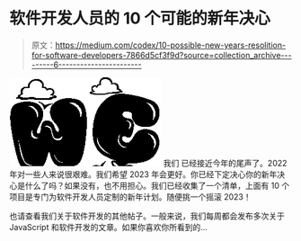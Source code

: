 # 软件开发人员的 10 个可能的新年决心

> 原文：<https://medium.com/codex/10-possible-new-years-resolition-for-software-developers-7866d5cf3f9d?source=collection_archive---------6----------------------->

![We](img/235bf0b698481cfb0cec0a4c061b9279.png) 我们 已经接近今年的尾声了。2022 年对一些人来说很艰难。我们希望 2023 年会更好。你已经下定决心你的新年决心是什么了吗？如果没有，也不用担心。我们已经收集了一个清单，上面有 10 个项目是专门为软件开发人员定制的新年计划。随便挑一个摇滚 2023！

也请查看我们关于软件开发的其他帖子。一般来说，我们每周都会发布多次关于 JavaScript 和软件开发的文章。如果你喜欢你所看到的…